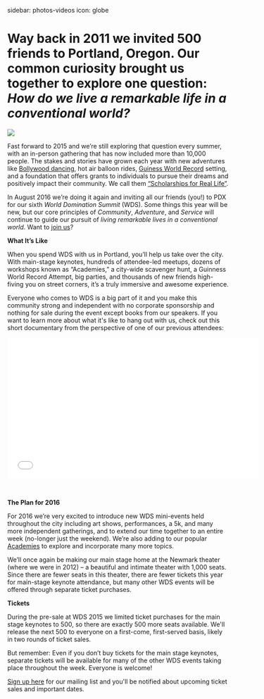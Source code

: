 sidebar: photos-videos
icon: globe

# Way back in 2011 we invited 500 friends to Portland, Oregon. Our common curiosity brought us together to explore one question: *How do we live a remarkable life in a conventional world?* 

<div class="zig-zags_blue"></div>

<img id="story-img-1" src="/images/story/circle-1.jpg"/>

Fast forward to 2015 and we’re still exploring that question every summer, with an in-person gathering that has now included more than 10,000 people. The stakes and stories have grown each year with new adventures like [Bollywood dancing](/speakers/dj-prashant), hot air balloon rides, [Guiness World Record](/2014-world-record) setting, and a foundation that offers grants to individuals to pursue their dreams and positively impact their community. We call them [“Scholarships for Real Life”](/foundation).

In August 2016 we’re doing it again and inviting all our friends (you!) to PDX for our sixth *World Domination Summit* (WDS). Some things this year will be new, but our core principles of *Community*, *Adventure*, and *Service* will continue to guide our pursuit of *living remarkable lives in a conventional world*. Want to [join us](/register)?

**What It’s Like**
 
When you spend WDS with us in Portland, you’ll help us take over the city. With main-stage keynotes, hundreds of attendee-led meetups, dozens of workshops known as “Academies,” a city-wide scavenger hunt, a Guinness World Record Attempt, big parties, and thousands of new friends high-fiving you on street corners, it’s a truly immersive and awesome experience.
 
Everyone who comes to WDS is a big part of it and you make this community strong and independent with no corporate sponsorship and nothing for sale during the event except books from our speakers. If you want to learn more about what it's like to hang out with us, check out this short documentary from the perspective of one of our previous attendees:

<iframe src="//player.vimeo.com/video/109903000?title=0&amp;byline=0&amp;portrait=0&amp;color=adbf27" width="570" height="321" frameborder="0" webkitallowfullscreen mozallowfullscreen allowfullscreen></iframe>

&nbsp;

<div class="zig-zags_blue"></div>

**The Plan for 2016**

For 2016 we’re very excited to introduce new WDS mini-events held throughout the city including art shows, performances, a 5k, and many more independent gatherings, and to extend our time together to an entire week (no-longer just the weekend). We’re also adding to our popular [Academies](/academies) to explore and incorporate many more topics.

We’ll once again be making our main stage home at the Newmark theater (where we were in 2012) – a beautiful and intimate theater with 1,000 seats. Since there are fewer seats in this theater, there are fewer tickets this year for main-stage keynote attendance, but many other WDS events will be offered through separate ticket purchases.

<div class="line-canvas"></div>

**Tickets**

During the pre-sale at WDS 2015 we limited ticket purchases for the main stage keynotes to 500, so there are exactly 500 more seats available. We'll release the next 500 to everyone on a first-come, first-served basis, likely in two rounds of ticket sales.
 
But remember: Even if you don’t buy tickets for the main stage keynotes, separate tickets will be available for many of the other WDS events taking place throughout the week. Everyone is welcome!

[Sign up here](/register) for our mailing list and you'll be notified about upcoming ticket sales and important dates.

<!-- # 
<a href="/academies" class="register-banner"><span class="reg-heading">Register now for Academies!</span><span class="reg-subhead">The main stage show is sold out, but you can still attend WDS Academies.</span></a>
-->

